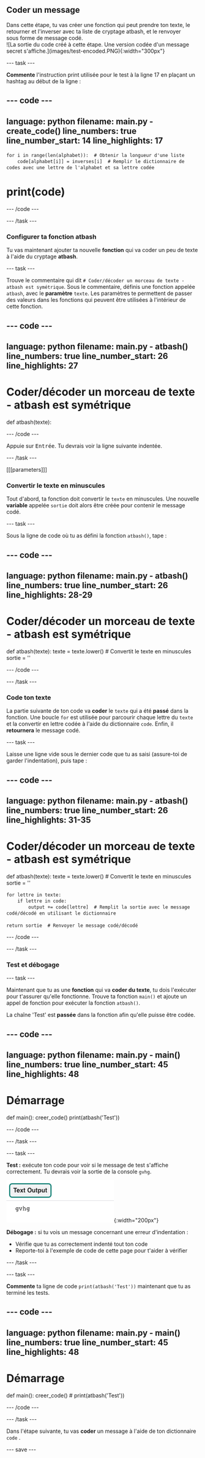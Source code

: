 ## Coder un message

<div style="display: flex; flex-wrap: wrap">
<div style="flex-basis: 200px; flex-grow: 1; margin-right: 15px;">
Dans cette étape, tu vas créer une fonction qui peut prendre ton texte, le retourner et l'inverser avec ta liste de cryptage atbash, et le renvoyer sous forme de message codé. 
</div>
<div>
![La sortie du code créé à cette étape. Une version codée d'un message secret s'affiche.](images/test-encoded.PNG){:width="300px"}
</div>
</div>

--- task ---

**Commente** l'instruction print utilisée pour le test à la ligne 17 en plaçant un hashtag au début de la ligne :

--- code ---
---
language: python
filename: main.py - create_code()
line_numbers: true
line_number_start: 14
line_highlights: 17
---
    for i in range(len(alphabet)):  # Obtenir la longueur d'une liste
        code[alphabet[i]] = inverses[i]  # Remplir le dictionnaire de codes avec une lettre de l'alphabet et sa lettre codée

# print(code)
--- /code ---

--- /task ---

### Configurer ta fonction atbash

Tu vas maintenant ajouter ta nouvelle **fonction** qui va coder un peu de texte à l'aide du cryptage **atbash**.

--- task ---

Trouve le commentaire qui dit `# Coder/décoder un morceau de texte - atbash est symétrique`. Sous le commentaire, définis une fonction appelée `atbash`, avec le **paramètre** `texte`. Les paramètres te permettent de passer des valeurs dans les fonctions qui peuvent être utilisées à l'intérieur de cette fonction.

--- code ---
---
language: python
filename: main.py - atbash()
line_numbers: true
line_number_start: 26
line_highlights: 27
---
# Coder/décoder un morceau de texte - atbash est symétrique
def atbash(texte):

--- /code ---

Appuie sur <kbd>Entrée</kbd>. Tu devrais voir la ligne suivante indentée.

--- /task ---

[[[parameters]]]

### Convertir le texte en minuscules

Tout d'abord, ta fonction doit convertir le `texte` en minuscules. Une nouvelle **variable** appelée `sortie` doit alors être créée pour contenir le message codé.

--- task ---

Sous la ligne de code où tu as défini la fonction `atbash()`, tape :

--- code ---
---
language: python
filename: main.py - atbash()
line_numbers: true
line_number_start: 26
line_highlights: 28-29
---
# Coder/décoder un morceau de texte - atbash est symétrique
def atbash(texte):
    texte = texte.lower()  # Convertit le texte en minuscules
    sortie = ''

--- /code ---

--- /task ---

### Code ton texte

La partie suivante de ton code va **coder** le `texte` qui a été **passé** dans la fonction. Une boucle `for` est utilisée pour parcourir chaque lettre du `texte` et la convertir en lettre codée à l'aide du dictionnaire `code`. Enfin, il **retournera** le message codé.

--- task ---

Laisse une ligne vide sous le dernier code que tu as saisi (assure-toi de garder l'indentation), puis tape :

--- code ---
---
language: python
filename: main.py - atbash()
line_numbers: true
line_number_start: 26
line_highlights: 31-35
---
# Coder/décoder un morceau de texte - atbash est symétrique
def atbash(texte):
    texte = texte.lower()  # Convertit le texte en minuscules
    sortie = ''

    for lettre in texte: 
        if lettre in code: 
            output += code[lettre]  # Remplit la sortie avec le message codé/décodé en utilisant le dictionnaire
    
    return sortie  # Renvoyer le message codé/décodé

--- /code ---

--- /task ---

### Test et débogage

--- task ---

Maintenant que tu as une **fonction** qui va **coder du texte**, tu dois l'exécuter pour t'assurer qu'elle fonctionne. Trouve ta fonction `main()` et ajoute un appel de fonction pour exécuter la fonction `atbash()`.

La chaîne 'Test' est **passée** dans la fonction afin qu'elle puisse être codée.

--- code ---
---
language: python
filename: main.py - main()
line_numbers: true
line_number_start: 45
line_highlights: 48
---
# Démarrage
def main():
    creer_code()
    print(atbash('Test'))

--- /code ---

--- /task ---

--- task ---

**Test :** exécute ton code pour voir si le message de test s'affiche correctement. Tu devrais voir la sortie de la console `gvhg`.

![La sortie du texte codé créé à cette étape.](images/test-encoded.PNG){:width="200px"}

**Débogage :** si tu vois un message concernant une erreur d'indentation :
- Vérifie que tu as correctement indenté tout ton code
- Reporte-toi à l'exemple de code de cette page pour t'aider à vérifier

--- /task ---

--- task ---

**Commente** ta ligne de code `print(atbash('Test'))` maintenant que tu as terminé les tests.

--- code ---
---
language: python
filename: main.py - main()
line_numbers: true
line_number_start: 45
line_highlights: 48
---
# Démarrage
def main():
    creer_code()
    # print(atbash('Test'))

--- /code ---

--- /task ---

Dans l'étape suivante, tu vas **coder** un message à l'aide de ton dictionnaire `code` .

--- save ---
